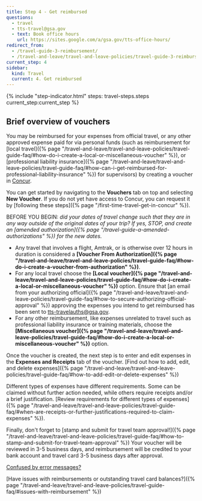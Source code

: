 ```yaml
---
title: Step 4 - Get reimbursed
questions:
  - travel
  - tts-travel@gsa.gov
  - text: Book office hours
    url: https://sites.google.com/a/gsa.gov/tts-office-hours/
redirect_from:
  - /travel-guide-3-reimbursement/
  - /travel-and-leave/travel-and-leave-policies/travel-guide-3-reimbursement/
current_step: 4
sidebar:
  kind: Travel
  current: 4. Get reimbursed
---
```


{% include "step-indicator.html" steps: travel-steps.steps current_step:current_step  %}

## Brief overview of vouchers

You may be reimbursed for your expenses from official travel, or any other
approved expense paid for via personal funds (such as reimbursement for [local
travel]({% page "/travel-and-leave/travel-and-leave-policies/travel-guide-faq/#how-do-i-create-a-local-or-miscellaneous-voucher" %}),
or [professional liability
insurance]({% page "/travel-and-leave/travel-and-leave-policies/travel-guide-faq/#how-can-i-get-reimbursed-for-professional-liability-insurance" %})
for supervisors) by creating a voucher in [Concur](https://travel.gsa.gov).

You can get started by navigating to the **Vouchers** tab on top and selecting
**New Voucher**. If you do not yet have access to Concur, you can request it by
[following these steps]({% page "/first-time-travel-get-in-concur" %}).

BEFORE YOU BEGIN: _did your dates of travel change such that they are in any way
outside of the original dates of your trip? If yes, STOP, and create an [amended
authorization]({% page "/travel-guide-a-amended-authorizations" %}) for the new
dates._

- Any travel that involves a flight, Amtrak, or is otherwise over 12 hours in
  duration is considered a **[Voucher From
  Authorization]({% page "/travel-and-leave/travel-and-leave-policies/travel-guide-faq/#how-do-i-create-a-voucher-from-authorization" %})**.
- For any local travel choose the **[Local
  voucher]({% page "/travel-and-leave/travel-and-leave-policies/travel-guide-faq/#how-do-i-create-a-local-or-miscellaneous-voucher" %})**
  option. Ensure that [an email from your authorizing
  official]({% page "/travel-and-leave/travel-and-leave-policies/travel-guide-faq/#how-to-secure-authorizing-official-approval" %})
  approving the expenses you intend to get reimbursed has been sent to
  tts-travelauths@gsa.gov.
- For any other reimbursement, like expenses unrelated to travel such as
  professional liability insurance or training materials, choose the
  **[Miscellaneous
  voucher]({% page "/travel-and-leave/travel-and-leave-policies/travel-guide-faq/#how-do-i-create-a-local-or-miscellaneous-voucher" %})**
  option.

Once the voucher is created, the next step is to enter and edit expenses in the
**Expenses and Receipts** tab of the voucher. [Find out how to add, edit, and
delete
expenses]({% page "/travel-and-leave/travel-and-leave-policies/travel-guide-faq/#how-to-add-edit-or-delete-expenses" %})

Different types of expenses have different requirements. Some can be claimed
without further action needed, while others require receipts and/or a brief
justification. [Review requirements for different types of
expenses]({% page "/travel-and-leave/travel-and-leave-policies/travel-guide-faq/#when-are-receipts-or-further-justifications-required-to-claim-expenses" %}).

Finally, don't forget to [stamp and submit for travel team
approval!]({% page "/travel-and-leave/travel-and-leave-policies/travel-guide-faq/#how-to-stamp-and-submit-for-travel-team-approval" %})
Your voucher will be reviewed in 3-5 business days, and reimbursement will be
credited to your bank account and travel card 3-5 business days after approval.

[Confused by error messages?](https://docs.google.com/document/d/1zD020XAXRIpuXPKgY0zadLBNJmBaRj_29-DhClrkZAo/edit)

[Have issues with reimbursements or outstanding travel card
balances?]({% page "/travel-and-leave/travel-and-leave-policies/travel-guide-faq/#issues-with-reimbursement" %})
